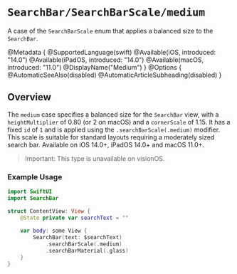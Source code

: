 # ``SearchBar/SearchBarScale/medium``

A case of the `SearchBarScale` enum that applies a balanced size to the `SearchBar`.

@Metadata {
    @SupportedLanguage(swift)
    @Available(iOS, introduced: "14.0")
    @Available(iPadOS, introduced: "14.0")
    @Available(macOS, introduced: "11.0")
    @DisplayName("Medium")
}
@Options {
    @AutomaticSeeAlso(disabled)
    @AutomaticArticleSubheading(disabled)
}

## Overview

The `medium` case specifies a balanced size for the `SearchBar` view, with a `heightMultiplier` of 0.80 (or 2 on macOS) and a `cornerScale` of 1.15. It has a fixed `id` of `1` and is applied using the `.searchBarScale(.medium)` modifier. This scale is suitable for standard layouts requiring a moderately sized search bar. Available on iOS 14.0+, iPadOS 14.0+ and macOS 11.0+.

> Important: This type is unavailable on visionOS.

### Example Usage
```swift
import SwiftUI
import SearchBar

struct ContentView: View {
    @State private var searchText = ""
    
    var body: some View {
        SearchBar(text: $searchText)
            .searchBarScale(.medium)
            .searchBarMaterial(.glass)
    }
}
```

